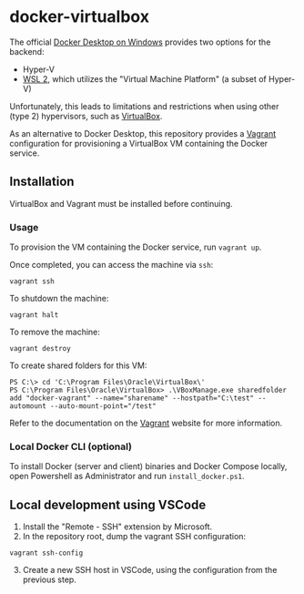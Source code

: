 # docker-virtualbox

The official [Docker Desktop on Windows](https://docs.docker.com/desktop/install/windows-install/) provides two options for the backend:

* Hyper-V
* [WSL 2](https://learn.microsoft.com/en-us/windows/wsl/faq#wsl-2), which utilizes the "Virtual Machine Platform" (a subset of Hyper-V)

Unfortunately, this leads to limitations and restrictions when using other (type 2) hypervisors, such as [VirtualBox](https://www.virtualbox.org/).

As an alternative to Docker Desktop, this repository provides a [Vagrant](https://www.vagrantup.com/) configuration for provisioning a VirtualBox VM containing the Docker service.

## Installation

VirtualBox and Vagrant must be installed before continuing.

### Usage

To provision the VM containing the Docker service, run `vagrant up`.

Once completed, you can access the machine via `ssh`:

```
vagrant ssh
```

To shutdown the machine:

```
vagrant halt
```

To remove the machine:

```
vagrant destroy
```

To create shared folders for this VM:
```
PS C:\> cd 'C:\Program Files\Oracle\VirtualBox\'
PS C:\Program Files\Oracle\VirtualBox> .\VBoxManage.exe sharedfolder add "docker-vagrant" --name="sharename" --hostpath="C:\test" --automount --auto-mount-point="/test"
```

Refer to the documentation on the [Vagrant](https://www.vagrantup.com) website for more information.

### Local Docker CLI (optional)

To install Docker (server and client) binaries and Docker Compose locally, open Powershell as Administrator and run `install_docker.ps1`.

## Local development using VSCode

1. Install the "Remote - SSH" extension by Microsoft.
2. In the repository root, dump the vagrant SSH configuration:

```
vagrant ssh-config
```

3. Create a new SSH host in VSCode, using the configuration from the previous step.
